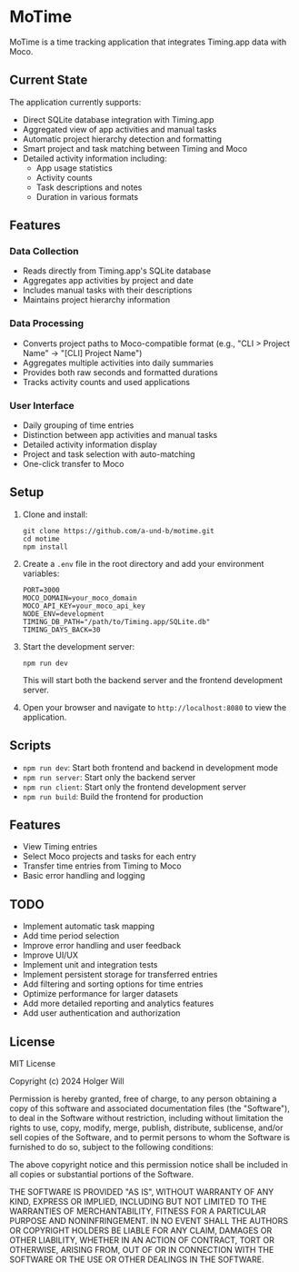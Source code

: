 # MoTime

MoTime is a time tracking application that integrates Timing.app data with Moco.

## Current State

The application currently supports:
- Direct SQLite database integration with Timing.app
- Aggregated view of app activities and manual tasks
- Automatic project hierarchy detection and formatting
- Smart project and task matching between Timing and Moco
- Detailed activity information including:
  - App usage statistics
  - Activity counts
  - Task descriptions and notes
  - Duration in various formats

## Features

### Data Collection
- Reads directly from Timing.app's SQLite database
- Aggregates app activities by project and date
- Includes manual tasks with their descriptions
- Maintains project hierarchy information

### Data Processing
- Converts project paths to Moco-compatible format (e.g., "CLI > Project Name" → "[CLI] Project Name")
- Aggregates multiple activities into daily summaries
- Provides both raw seconds and formatted durations
- Tracks activity counts and used applications

### User Interface
- Daily grouping of time entries
- Distinction between app activities and manual tasks
- Detailed activity information display
- Project and task selection with auto-matching
- One-click transfer to Moco

## Setup

1. Clone and install:
   ```
   git clone https://github.com/a-und-b/motime.git
   cd motime
   npm install
   ```

2. Create a `.env` file in the root directory and add your environment variables:
   ```
   PORT=3000
   MOCO_DOMAIN=your_moco_domain
   MOCO_API_KEY=your_moco_api_key
   NODE_ENV=development
   TIMING_DB_PATH="/path/to/Timing.app/SQLite.db"
   TIMING_DAYS_BACK=30
   ```

3. Start the development server:
   ```
   npm run dev
   ```

   This will start both the backend server and the frontend development server.

4. Open your browser and navigate to `http://localhost:8080` to view the application.

## Scripts

- `npm run dev`: Start both frontend and backend in development mode
- `npm run server`: Start only the backend server
- `npm run client`: Start only the frontend development server
- `npm run build`: Build the frontend for production

## Features

- View Timing entries
- Select Moco projects and tasks for each entry
- Transfer time entries from Timing to Moco
- Basic error handling and logging

## TODO

- Implement automatic task mapping
- Add time period selection 
- Improve error handling and user feedback
- Improve UI/UX
- Implement unit and integration tests
- Implement persistent storage for transferred entries
- Add filtering and sorting options for time entries
- Optimize performance for larger datasets
- Add more detailed reporting and analytics features
- Add user authentication and authorization

## License

MIT License

Copyright (c) 2024 Holger Will

Permission is hereby granted, free of charge, to any person obtaining a copy
of this software and associated documentation files (the "Software"), to deal
in the Software without restriction, including without limitation the rights
to use, copy, modify, merge, publish, distribute, sublicense, and/or sell
copies of the Software, and to permit persons to whom the Software is
furnished to do so, subject to the following conditions:

The above copyright notice and this permission notice shall be included in all
copies or substantial portions of the Software.

THE SOFTWARE IS PROVIDED "AS IS", WITHOUT WARRANTY OF ANY KIND, EXPRESS OR
IMPLIED, INCLUDING BUT NOT LIMITED TO THE WARRANTIES OF MERCHANTABILITY,
FITNESS FOR A PARTICULAR PURPOSE AND NONINFRINGEMENT. IN NO EVENT SHALL THE
AUTHORS OR COPYRIGHT HOLDERS BE LIABLE FOR ANY CLAIM, DAMAGES OR OTHER
LIABILITY, WHETHER IN AN ACTION OF CONTRACT, TORT OR OTHERWISE, ARISING FROM,
OUT OF OR IN CONNECTION WITH THE SOFTWARE OR THE USE OR OTHER DEALINGS IN THE
SOFTWARE.
